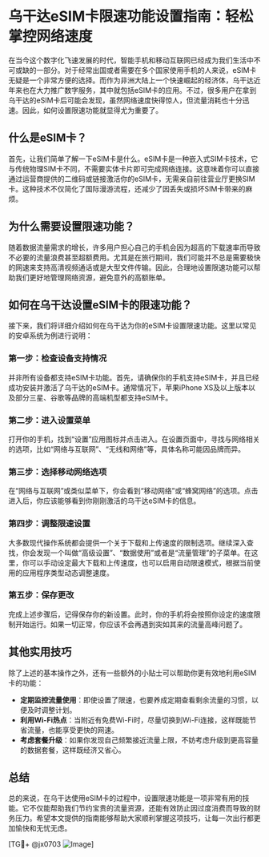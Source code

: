 # 乌干达eSIM卡限速功能设置指南：轻松掌控网络速度

在当今这个数字化飞速发展的时代，智能手机和移动互联网已经成为我们生活中不可或缺的一部分。对于经常出国或者需要在多个国家使用手机的人来说，eSIM卡无疑是一个非常方便的选择。而作为非洲大陆上一个快速崛起的经济体，乌干达近年来也在大力推广数字服务，其中就包括eSIM卡的应用。不过，很多用户在拿到乌干达的eSIM卡后可能会发现，虽然网络速度快得惊人，但流量消耗也十分迅速。因此，如何设置限速功能就显得尤为重要了。

## 什么是eSIM卡？

首先，让我们简单了解一下eSIM卡是什么。eSIM卡是一种嵌入式SIM卡技术，它与传统物理SIM卡不同，不需要实体卡片即可完成网络连接。这意味着你可以直接通过运营商提供的二维码或链接激活你的eSIM卡，无需亲自前往营业厅更换SIM卡。这种技术不仅简化了国际漫游流程，还减少了因丢失或损坏SIM卡带来的麻烦。

## 为什么需要设置限速功能？

随着数据流量需求的增长，许多用户担心自己的手机会因为超高的下载速率而导致不必要的流量浪费甚至超额费用。尤其是在旅行期间，我们可能并不总是需要极快的网速来支持高清视频通话或是大型文件传输。因此，合理地设置限速功能可以帮助我们更好地管理网络资源，避免意外的高额账单。

## 如何在乌干达设置eSIM卡的限速功能？

接下来，我们将详细介绍如何在乌干达为你的eSIM卡设置限速功能。这里以常见的安卓系统为例进行说明：

### 第一步：检查设备支持情况

并非所有设备都支持eSIM卡功能。首先，请确保你的手机支持eSIM卡，并且已经成功安装并激活了乌干达的eSIM卡。通常情况下，苹果iPhone XS及以上版本以及部分三星、谷歌等品牌的高端机型都支持eSIM卡。

### 第二步：进入设置菜单

打开你的手机，找到“设置”应用图标并点击进入。在设置页面中，寻找与网络相关的选项，比如“网络与互联网”、“无线和网络”等，具体名称可能因品牌而异。

### 第三步：选择移动网络选项

在“网络与互联网”或类似菜单下，你会看到“移动网络”或“蜂窝网络”的选项。点击进入后，你应该能够看到你刚刚激活的乌干达eSIM卡的信息。

### 第四步：调整限速设置

大多数现代操作系统都会提供一个关于下载和上传速度的限制选项。继续深入查找，你会发现一个叫做“高级设置”、“数据使用”或者是“流量管理”的子菜单。在这里，你可以手动设定最大下载和上传速度，也可以启用自动限速模式，根据当前使用的应用程序类型动态调整速度。

### 第五步：保存更改

完成上述步骤后，记得保存你的新设置。此时，你的手机将会按照你设定的速度限制开始运行。如果一切正常，你应该不会再遇到突如其来的流量高峰问题了。

## 其他实用技巧

除了上述的基本操作之外，还有一些额外的小贴士可以帮助你更有效地利用eSIM卡的功能：

- **定期监控流量使用**：即使设置了限速，也要养成定期查看剩余流量的习惯，以便及时调整计划。
- **利用Wi-Fi热点**：当附近有免费Wi-Fi时，尽量切换到Wi-Fi连接，这样既能节省流量，也能享受更快的网速。
- **考虑套餐升级**：如果你发现自己频繁接近流量上限，不妨考虑升级到更高容量的数据套餐，这样既经济又省心。

## 总结

总的来说，在乌干达使用eSIM卡的过程中，设置限速功能是一项非常有用的技能。它不仅能帮助我们节约宝贵的流量资源，还能有效防止因过度消费而导致的财务压力。希望本文提供的指南能够帮助大家顺利掌握这项技巧，让每一次出行都更加愉快和无忧无虑。

[TG💪+ @jx0703 ![Image](https://github.com/user-attachments/assets/dbca1d08-cadb-493c-b0ec-ad6f7a83f270)]